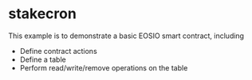 # stakecron

This example is to demonstrate a basic EOSIO smart contract, including

- Define contract actions
- Define a table
- Perform read/write/remove operations on the table

